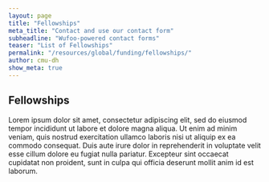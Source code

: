 ```yaml
---
layout: page
title: "Fellowships"
meta_title: "Contact and use our contact form"
subheadline: "Wufoo-powered contact forms"
teaser: "List of Fellowships"
permalink: "/resources/global/funding/fellowships/"
author: cmu-dh
show_meta: true
---
```

## Fellowships

Lorem ipsum dolor sit amet, consectetur adipiscing elit, sed do eiusmod tempor incididunt ut labore et dolore magna aliqua. Ut enim ad minim veniam, quis nostrud exercitation ullamco laboris nisi ut aliquip ex ea commodo consequat. Duis aute irure dolor in reprehenderit in voluptate velit esse cillum dolore eu fugiat nulla pariatur. Excepteur sint occaecat cupidatat non proident, sunt in culpa qui officia deserunt mollit anim id est laborum.